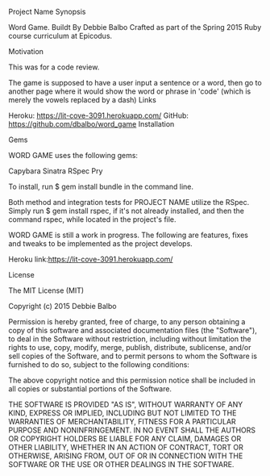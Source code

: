 Project Name
Synopsis

Word Game. Buildt By Debbie Balbo Crafted as part of the Spring 2015 Ruby course curriculum at Epicodus.

Motivation

This was for a code review.

The game is supposed to have a user input a sentence or a word, then go to another page where it would show the word or phrase in 'code' (which is merely the vowels replaced by a dash)
Links

Heroku: https://lit-cove-3091.herokuapp.com/
GitHub: https://github.com/dbalbo/word_game
Installation

Gems

WORD GAME uses the following gems:

Capybara
Sinatra
RSpec
Pry

To install, run $ gem install bundle in the command line.

Both method and integration tests for PROJECT NAME utilize the RSpec. Simply run $ gem install rspec, if it's not already installed, and then the command rspec, while located in the project's file.



WORD GAME is still a work in progress. The following are features, fixes and tweaks to be implemented as the project develops.

 Heroku link:https://lit-cove-3091.herokuapp.com/



License

The MIT License (MIT)

Copyright (c) 2015 Debbie Balbo

Permission is hereby granted, free of charge, to any person obtaining a copy of this software and associated documentation files (the "Software"), to deal in the Software without restriction, including without limitation the rights to use, copy, modify, merge, publish, distribute, sublicense, and/or sell copies of the Software, and to permit persons to whom the Software is furnished to do so, subject to the following conditions:

The above copyright notice and this permission notice shall be included in all copies or substantial portions of the Software.

THE SOFTWARE IS PROVIDED "AS IS", WITHOUT WARRANTY OF ANY KIND, EXPRESS OR IMPLIED, INCLUDING BUT NOT LIMITED TO THE WARRANTIES OF MERCHANTABILITY, FITNESS FOR A PARTICULAR PURPOSE AND NONINFRINGEMENT. IN NO EVENT SHALL THE AUTHORS OR COPYRIGHT HOLDERS BE LIABLE FOR ANY CLAIM, DAMAGES OR OTHER LIABILITY, WHETHER IN AN ACTION OF CONTRACT, TORT OR OTHERWISE, ARISING FROM, OUT OF OR IN CONNECTION WITH THE SOFTWARE OR THE USE OR OTHER DEALINGS IN THE SOFTWARE.

